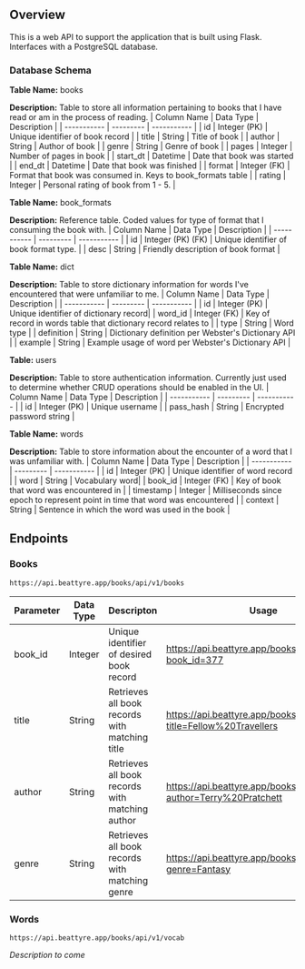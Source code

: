 ## Overview
This is a web API to support the application that is built using Flask. Interfaces with a PostgreSQL database.

### Database Schema

**Table Name:** books

**Description:** Table to store all information pertaining to books that I have read or am in the process of reading.
| Column Name | Data Type | Description |
| ----------- | --------- | ----------- |
| id | Integer (PK) | Unique identifier of book record |
| title | String | Title of book |
| author | String | Author of book |
| genre | String | Genre of book |
| pages | Integer | Number of pages in book |
| start_dt | Datetime | Date that book was started |
| end_dt | Datetime | Date that book was finished |
| format | Integer (FK) | Format that book was consumed in. Keys to book_formats table |
| rating | Integer | Personal rating of book from 1 - 5. |

**Table Name:** book_formats

**Description:** Reference table. Coded values for type of format that I consuming the book with.
| Column Name | Data Type | Description |
| ----------- | --------- | ----------- |
| id | Integer (PK) (FK) | Unique identifier of book format type. |
| desc | String | Friendly description of book format |

**Table Name:** dict

**Description:** Table to store dictionary information for words I've encountered that were unfamiliar to me.
| Column Name | Data Type | Description |
| ----------- | --------- | ----------- |
| id | Integer (PK) | Unique identifier of dictionary record|
| word_id | Integer (FK) | Key of record in words table that dictionary record relates to |
| type | String | Word type |
| definition | String | Dictionary definition per Webster's Dictionary API |
| example | String | Example usage of word per Webster's Dictionary API |

**Table:** users

**Description:** Table to store authentication information. Currently just used to determine whether CRUD operations should be enabled in the UI.
| Column Name | Data Type | Description |
| ----------- | --------- | ----------- |
| id | Integer (PK) | Unique username |
| pass_hash | String | Encrypted password string |

**Table Name:** words

**Description:** Table to store information about the encounter of a word that I was unfamiliar with.
| Column Name | Data Type | Description |
| ----------- | --------- | ----------- |
| id | Integer (PK) | Unique identifier of word record |
| word | String | Vocabulary word|
| book_id | Integer (FK) | Key of book that word was encountered in |
| timestamp | Integer | Milliseconds since epoch to represent point in time that word was encountered |
| context | String | Sentence in which the word was used in the book |

## Endpoints

### Books
`https://api.beattyre.app/books/api/v1/books`

| Parameter | Data Type | Descripton | Usage |
| ----------- | --------- | --------- | ---- |
| book_id | Integer  | Unique identifier of desired book record | https://api.beattyre.app/books/api/v1/books?book_id=377 |
| title | String | Retrieves all book records with matching title| https://api.beattyre.app/books/api/v1/books?title=Fellow%20Travellers |
| author | String | Retrieves all book records with matching author|https://api.beattyre.app/books/api/v1/books?author=Terry%20Pratchett|
| genre | String | Retrieves all book records with matching genre|https://api.beattyre.app/books/api/v1/books?genre=Fantasy|

### Words
`https://api.beattyre.app/books/api/v1/vocab`

*Description to come*
